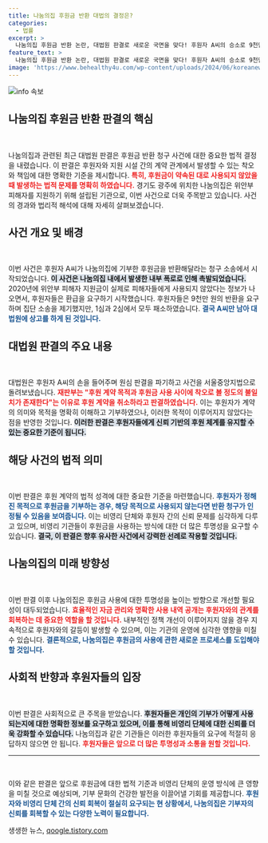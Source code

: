 ```yaml
---
title: 나눔의집 후원금 반환 대법의 결정은?
categories:
  - 법률
excerpt: >
  나눔의집 후원금 반환 논란, 대법원 판결로 새로운 국면을 맞다! 후원자 A씨의 승소로 9천만 원 반환 소송이 부활하며, 그 배경은 무엇인지 궁금하다.
feature_text: >
  나눔의집 후원금 반환 논란, 대법원 판결로 새로운 국면을 맞다! 후원자 A씨의 승소로 9천만 원 반환 소송이 부활하며, 그 배경은 무엇인지 궁금하다.
image: 'https://www.behealthy4u.com/wp-content/uploads/2024/06/koreanews.jpg'
---
```


<p><img src="https://www.behealthy4u.com/wp-content/uploads/2024/06/koreanews.jpg" alt="info 속보" /></p>

<h2 data-ke-size="size26">나눔의집 후원금 반환 판결의 핵심</h2>

<p data-ke-size="size16">&nbsp;</p>

<p>나눔의집과 관련된 최근 대법원 판결은 후원금 반환 청구 사건에 대한 중요한 법적 결정을 내렸습니다. 이 판결은 후원자와 지원 시설 간의 계약 관계에서 발생할 수 있는 착오와 책임에 대한 명확한 기준을 제시합니다. <b><span style="color: #ee2323;">특히, 후원금이 약속된 대로 사용되지 않았을 때 발생하는 법적 문제를 명확히 하였습니다.</span></b> 경기도 광주에 위치한 나눔의집은 위안부 피해자를 지원하기 위해 설립된 기관으로, 이번 사건으로 더욱 주목받고 있습니다. 사건의 경과와 법리적 해석에 대해 자세히 살펴보겠습니다.</p>

<h2 data-ke-size="size26">사건 개요 및 배경</h2>

<p data-ke-size="size16">&nbsp;</p>

<p>이번 사건은 후원자 A씨가 나눔의집에 기부한 후원금을 반환해달라는 청구 소송에서 시작되었습니다. <b><span style="background-color: #21538527;">이 사건은 나눔의집 내에서 발생한 내부 폭로로 인해 촉발되었습니다.</span></b> 2020년에 위안부 피해자 지원금이 실제로 피해자들에게 사용되지 않았다는 정보가 나오면서, 후원자들은 환급을 요구하기 시작했습니다. 후원자들은 9천만 원의 반환을 요구하며 집단 소송을 제기했지만, 1심과 2심에서 모두 패소하였습니다. <b><span style="color: #1a5490;">결국 A씨만 남아 대법원에 상고를 하게 된 것입니다.</span></b></p>

<h2 data-ke-size="size26">대법원 판결의 주요 내용</h2>

<p data-ke-size="size16">&nbsp;</p>

<p>대법원은 후원자 A씨의 손을 들어주며 원심 판결을 파기하고 사건을 서울중앙지법으로 돌려보냈습니다. <b><span style="color: #ee2323;">재판부는 "후원 계약 목적과 후원금 사용 사이에 착오로 볼 정도의 불일치가 존재한다"는 이유로 후원 계약을 취소하라고 판결하였습니다.</span></b> 이는 후원자가 계약의 의미와 목적을 명확히 이해하고 기부하였으나, 이러한 목적이 이루어지지 않았다는 점을 반영한 것입니다. <b><span style="background-color: #21538527;">이러한 판결은 후원자들에게 신뢰 기반의 후원 체계를 유지할 수 있는 중요한 기준이 됩니다.</span></b></p>

<h2 data-ke-size="size26">해당 사건의 법적 의미</h2>

<p data-ke-size="size16">&nbsp;</p>

<p>이번 판결은 후원 계약의 법적 성격에 대한 중요한 기준을 마련했습니다. <b><span style="color: #1a5490;">후원자가 정해진 목적으로 후원금을 기부하는 경우, 해당 목적으로 사용되지 않는다면 반환 청구가 인정될 수 있음을 보여줍니다.</span></b> 이는 비영리 단체와 후원자 간의 신뢰 문제를 심각하게 다루고 있으며, 비영리 기관들이 후원금을 사용하는 방식에 대한 더 많은 투명성을 요구할 수 있습니다. <b><span style="background-color: #21538527;">결국, 이 판결은 향후 유사한 사건에서 강력한 선례로 작용할 것입니다.</span></b></p>

<h2 data-ke-size="size26">나눔의집의 미래 방향성</h2>

<p data-ke-size="size16">&nbsp;</p>

<p>이번 판결 이후 나눔의집은 후원금 사용에 대한 투명성을 높이는 방향으로 개선할 필요성이 대두되었습니다. <b><span style="color: #ee2323;">효율적인 자금 관리와 명확한 사용 내역 공개는 후원자와의 관계를 회복하는 데 중요한 역할을 할 것입니다.</span></b> 내부적인 정책 개선이 이루어지지 않을 경우 지속적으로 후원자와의 갈등이 발생할 수 있으며, 이는 기관의 운영에 심각한 영향을 미칠 수 있습니다. <b><span style="color: #1a5490;">결론적으로, 나눔의집은 후원금의 사용에 관한 새로운 프로세스를 도입해야 할 것입니다.</span></b></p>

<h2 data-ke-size="size26">사회적 반향과 후원자들의 입장</h2>

<p data-ke-size="size16">&nbsp;</p>

<p>이번 판결은 사회적으로 큰 주목을 받았습니다. <b><span style="background-color: #21538527;">후원자들은 개인의 기부가 어떻게 사용되는지에 대한 명확한 정보를 요구하고 있으며, 이를 통해 비영리 단체에 대한 신뢰를 더욱 강화할 수 있습니다.</span></b> 나눔의집과 같은 기관들은 이러한 후원자들의 요구에 적절히 응답하지 않으면 안 됩니다. <b><span style="color: #ee2323;">후원자들은 앞으로 더 많은 투명성과 소통을 원할 것입니다.</span></b></p>

<hr>

<p data-ke-size="size16">&nbsp;</p> 

<p>이와 같은 판결은 앞으로 후원금에 대한 법적 기준과 비영리 단체의 운영 방식에 큰 영향을 미칠 것으로 예상되며, 기부 문화의 건강한 발전을 이끌어낼 기회를 제공합니다. <b><span style="color: #1a5490;">후원자와 비영리 단체 간의 신뢰 회복이 절실히 요구되는 현 상황에서, 나눔의집은 기부자의 신뢰를 회복할 수 있는 다양한 노력이 필요합니다.</span></b></p>
생생한 뉴스, <a href="https://qoogle.tistory.com" rel="dofollow">qoogle.tistory.com</a>


